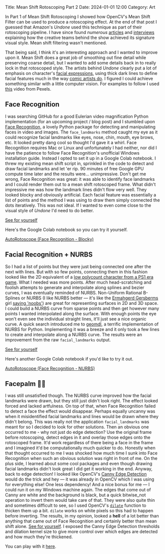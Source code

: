 Title: Mean Shift Rotoscoping Part 2
Date: 2024-01-01 12:00
Category: Art

In Part 1 of Mean Shift Rotoscoping I showed how OpenCV's Mean Shift Filter can be used to produce a rotoscoping effect. At the end of that post I guessed that Amazon's *Undone* used this technique as part of their rotoscoping pipeline. I have since found *numerous* [articles](https://www.indiewire.com/awards/industry/undone-amazon-prime-video-rotoscope-1202238213/) and [interviews](https://www.youtube.com/watch?v=J9sYE9tIwTE) explaining how the creative teams behind the show achieved its signature visual style. Mean shift filtering wasn't mentioned. 

That being said, I think it's an interesting approach and I wanted to improve upon it. Mean Shift does a great job of smoothing out fine detail while preserving coarse detail, but I wanted to add some details back in to really lock in that rotoscoped style. The artists behind *Undone* clearly put a lot of emphasis on character's [facial expressions](https://deadline.com/wp-content/uploads/2019/06/screen-shot-2019-06-07-at-10.28.54-am.png?w=1024), using thick dark lines to define facial features much in the way [comic artists do](https://d1466nnw0ex81e.cloudfront.net/n_iv/600/651895.jpg). I figured I could achieve something similar with a little computer vision. For examples to follow I used [this](https://www.pexels.com/video/a-woman-standing-by-the-riverside-smiling-for-the-camera-3253738/) video from Pexels.

## Face Recognition 
I was searching GitHub for a good Eulerian video magnification Python implementation (for an upcoming project / blog post) and I stumbled upon [Face Recognition](https://github.com/ageitgey/face_recognition/tree/master), a lovely Python package for detecting and manipulating faces in video and images. The `face_landmarks` method caught my eye as it could recognize facial landmarks like eyes, nose, chin, mouth, eye brows, etc. It looked pretty dang cool so thought I'd gave it a whirl. Face Recognition requires Mac or Linux and unfortunately I had neither, nor did I have the patience to follow Face Recognition's  unofficial Windows installation guide. Instead I opted to set it up in a Google Colab notebook. I threw my existing mean shift script in, sprinkled in the code to detect and draw facial landmarks and let 'er rip. 90 minutes of free Google GPU compute time later and the results were... unimpressive. Don't get me wrong, Face Recognition was great: it was able to identify face landmarks and I could render them out to a mean shift rotoscoped frame. What didn't impressive me was how the landmark lines didn't flow very well. They looked blocky and obviously artificial. Each facial feature was essentially a list of points and the method I was using to draw them simply connected the dots iteratively. This was not ideal. If I wanted to even come close to the visual style of *Undone* I'd need to do better.

[See for yourself](https://youtu.be/K1OG2nO3hrg)

Here's the Google Colab notebook so you can try it yourself. 

[AutoRotoscope (Face Recognition - Blocky)](https://colab.research.google.com/drive/1mZdg8yb8EHEddoHiwENXHqrFHQYkqVIX?usp=sharing)


## Facial Recognition + NURBS

So I had a list of points but they were just being connected one after the next with lines. But with so few points, connecting them in this fashion looked like the 2D equivalent of a [low polycount character from a PS1 era game](https://imgur.io/89p2Gzx?r). What I needed was more points. 
After much head-scratching and foolish attempts to generate and interpolate along splines and bezier curves, I was eventually reminded of NURBS. Non-Uniform Rational B-Splines or NURBS (I like NURBS better — it's like the [Ermahgerd Gersberms](https://knowyourmeme.com/memes/ermahgerd) girl [saying 'noobs'](https://chat.openai.com/share/50675628-1a3d-4524-b991-699dd552855b)) are great for representing surfaces in 2D and 3D space. I could build a NURBS curve from sparse points and then get however many points I wanted interpolated along the surface. With enough points the eye won't even see the individual straight lines, it'll just see a nice organic curve.
A quick search introduced me to [geomdl](https://github.com/orbingol/NURBS-Python/tree/8ae8b127eb0b130a25a6c81e98e90f319733bca0), a terrific implementation of NURBS for Python. Implementing it was a breeze and it only took a few lines to create and interpolate along a NURBS curve. The results were an improvement from the raw `facial_landmarks` output. 

[See for yourself](https://youtu.be/hbS4ogziZ4g)

Here's another Google Colab notebook if you'd like to try it out. 

[AutoRotoscope (Face Recognition - NURBS)](https://colab.research.google.com/drive/1yTU9Yra7AcvOawIVahuXFhebvpTh-xVZ?usp=sharing)

## Facepalm 🤦‍♂️
I was still unsatisfied though. The NURBS curve improved how the facial landmarks were drawn, but they still just didn't look right. The effect looked forced and lacked artfulness. On top of that, when Face Recognition failed to detect a face the effect would disappear. Perhaps equally uncanny was when it misidentified facial landmarks and lines would be drawn where they didn't belong.
This was really not the application `facial_landmarks` was meant for so I decided to look for other solutions.
Then an obvious one occurred to me - why not just do edge detection? Use the original frame before rotoscoping, detect edges in it and overlay those edges onto the rotoscoped frame. It'd work regardless of there being a face in the frame and I imagined it'd be computationally much quicker to do.
Honestly when that thought occurred to me I was shocked how much time I sunk into Face Recognition when such an obvious solution was right in front of me. On the plus side, I learned about some cool packages and even though drawing facial landmarks didn't look great I did get it working in the end. 
Anyway, back to edge detection!
I looked like OpenCV's [Canny Edge Detection](https://docs.opencv.org/3.4/da/d22/tutorial_py_canny.html) would do the trick and hey — it was already in OpenCV which I was using for everything else! One less dependency! And a nice bonus for me — I could run it on my Windows machine again. The edges that come out of Canny are white and the background is black, but a quick bitwise_not operation to invert them would take care of that.
They were also quite thin and sometimes difficult to see, so I used OpenCV's [`dilate`](https://docs.opencv.org/3.4/db/df6/tutorial_erosion_dilatation.html) function to thicken them up a bit. `dilate` works on white pixels so this had to happen before inverting. The results, in my opinion, looked a **hell** of a lot better than anything that came out of Face Recognition and certainly better than mean shift alone. [See for yourself](https://youtu.be/QIekVx3svRw).
I exposed the Canny Edge Detection thresholds and dilation kernel size to give more control over which edges are detected and how much they're thickened. 

You can play with it [here](https://colab.research.google.com/drive/1sKbdY6mbhxxu_fx7QwwQhg1e6TuRsTdD?usp=sharing). 